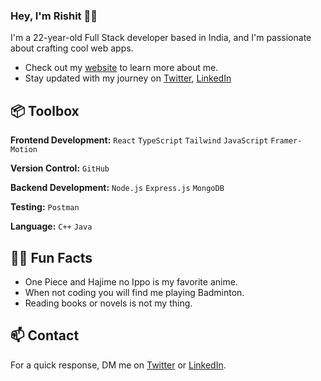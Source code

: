 
### Hey, I'm Rishit 👋🏽 

I'm a 22-year-old Full Stack developer based in India, and I'm passionate about crafting cool web apps. 

- Check out my [website](https://rishitsrivastava.vercel.app) to learn more about me.
- Stay updated with my journey on [Twitter](https://www.twitter.com/rishit1618), [LinkedIn](https://www.linkedin.com/in/rishit-srivastava-60293a1b4/)

## 📦 Toolbox

**Frontend Development:** `React`  `TypeScript` `Tailwind` `JavaScript` `Framer-Motion`
 
**Version Control:** `GitHub`

**Backend Development:** `Node.js` `Express.js` `MongoDB` 

**Testing:**  `Postman` 

**Language:**  `C++` `Java`
 
## 🐱‍🚀 Fun Facts 

- One Piece and Hajime no Ippo is my favorite anime.
- When not coding you will find me playing Badminton.
- Reading books or novels is not my thing.

## 📫 Contact

 For a quick response, DM me on [Twitter](https://www.twitter/rishit1618) or [LinkedIn](https://www.linkedin.com/in/rishit-srivastava-60293a1b4/). 
 
